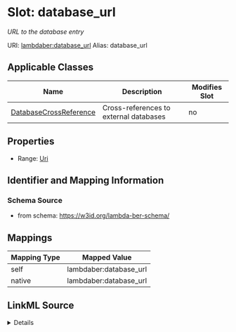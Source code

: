 

# Slot: database_url 


_URL to the database entry_





URI: [lambdaber:database_url](https://w3id.org/lambda-ber-schema/database_url)
Alias: database_url

<!-- no inheritance hierarchy -->





## Applicable Classes

| Name | Description | Modifies Slot |
| --- | --- | --- |
| [DatabaseCrossReference](DatabaseCrossReference.md) | Cross-references to external databases |  no  |






## Properties

* Range: [Uri](Uri.md)




## Identifier and Mapping Information






### Schema Source


* from schema: https://w3id.org/lambda-ber-schema/




## Mappings

| Mapping Type | Mapped Value |
| ---  | ---  |
| self | lambdaber:database_url |
| native | lambdaber:database_url |




## LinkML Source

<details>
```yaml
name: database_url
description: URL to the database entry
from_schema: https://w3id.org/lambda-ber-schema/
rank: 1000
alias: database_url
owner: DatabaseCrossReference
domain_of:
- DatabaseCrossReference
range: uri

```
</details>